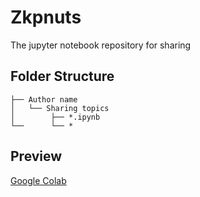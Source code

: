 # Zkpnuts
The jupyter notebook repository for sharing

## Folder Structure
```
├── Author name
│   └── Sharing topics
│        ├── *.ipynb    
└──      └── *
```
## Preview 
[Google Colab](https://colab.research.google.com/github/ZkwareDAO/zkpnuts/blob/main)
